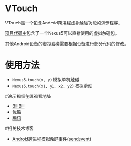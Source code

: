 # VTouch
VTouch是一个包含Android跨进程虚拟触碰功能的演示程序。

[项目代码中](https://github.com/Azard/VTouch/tree/master/app/src/main/java/me/azard/vtouch/event)包含了一个Nexus5可以直接使用的虚拟触碰包。

其他Android设备的虚拟触碰需要根据设备进行部分代码的修改。

# 使用方法
* `Nexus5.touch(x, y)` 模拟单机触碰
* `Nexus5.touch(x1, y1, x2, y2)` 模拟滑动

#演示视频在线观看地址
* [BiliBili](http://www.bilibili.com/video/av2440147/)
* [优酷](http://v.youku.com/v_show/id_XMTI2MjU0MTQ0NA==.html?from=s1.8-1-1.2)
* [腾讯](http://v.qq.com/boke/page/w/9/8/w0156uait98.html)

#相关技术博客
* [Android跨进程模拟触屏事件(sendevent)](http://azard.me/blog/2015/06/13/android-cross-app-touch-event-injection/)
